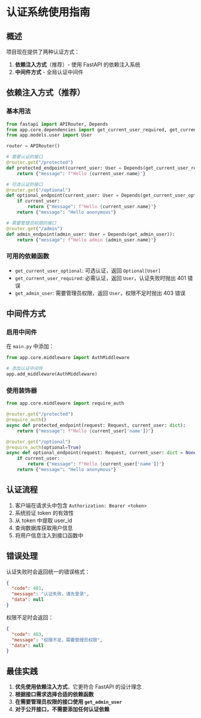# 认证系统使用指南

## 概述

项目现在提供了两种认证方式：
1. **依赖注入方式**（推荐）- 使用 FastAPI 的依赖注入系统
2. **中间件方式** - 全局认证中间件

## 依赖注入方式（推荐）

### 基本用法

```python
from fastapi import APIRouter, Depends
from app.core.dependencies import get_current_user_required, get_current_user_optional, get_admin_user
from app.models.user import User

router = APIRouter()

# 需要认证的接口
@router.get("/protected")
def protected_endpoint(current_user: User = Depends(get_current_user_required)):
    return {"message": f"Hello {current_user.name}"}

# 可选认证的接口
@router.get("/optional")
def optional_endpoint(current_user: User = Depends(get_current_user_optional)):
    if current_user:
        return {"message": f"Hello {current_user.name}"}
    return {"message": "Hello anonymous"}

# 需要管理员权限的接口
@router.get("/admin")
def admin_endpoint(admin_user: User = Depends(get_admin_user)):
    return {"message": f"Hello admin {admin_user.name}"}
```

### 可用的依赖函数

- `get_current_user_optional`: 可选认证，返回 `Optional[User]`
- `get_current_user_required`: 必需认证，返回 `User`，认证失败时抛出 401 错误
- `get_admin_user`: 需要管理员权限，返回 `User`，权限不足时抛出 403 错误

## 中间件方式

### 启用中间件

在 `main.py` 中添加：

```python
from app.core.middleware import AuthMiddleware

# 添加认证中间件
app.add_middleware(AuthMiddleware)
```

### 使用装饰器

```python
from app.core.middleware import require_auth

@router.get("/protected")
@require_auth()
async def protected_endpoint(request: Request, current_user: dict):
    return {"message": f"Hello {current_user['name']}"}

@router.get("/optional")
@require_auth(optional=True)
async def optional_endpoint(request: Request, current_user: dict = None):
    if current_user:
        return {"message": f"Hello {current_user['name']}"}
    return {"message": "Hello anonymous"}
```

## 认证流程

1. 客户端在请求头中包含 `Authorization: Bearer <token>`
2. 系统验证 token 的有效性
3. 从 token 中提取 user_id
4. 查询数据库获取用户信息
5. 将用户信息注入到接口函数中

## 错误处理

认证失败时会返回统一的错误格式：

```json
{
  "code": 401,
  "message": "认证失败，请先登录",
  "data": null
}
```

权限不足时会返回：

```json
{
  "code": 403,
  "message": "权限不足，需要管理员权限",
  "data": null
}
```

## 最佳实践

1. **优先使用依赖注入方式**，它更符合 FastAPI 的设计理念
2. **根据接口需求选择合适的依赖函数**
3. **在需要管理员权限的接口使用 `get_admin_user`**
4. **对于公开接口，不需要添加任何认证依赖**